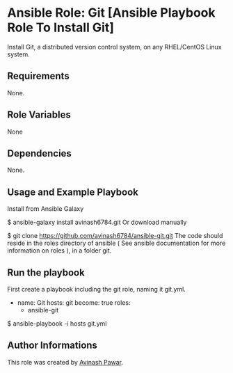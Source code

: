 # Ansible Role: Git [Ansible Playbook Role To Install Git]

Install Git, a distributed version control system, on any RHEL/CentOS Linux system.

## Requirements

None.

## Role Variables
None

## Dependencies

None.

## Usage and Example Playbook

Install from Ansible Galaxy

$ ansible-galaxy install avinash6784.git
Or download manually

$ git clone https://github.com/avinash6784/ansible-git.git 
The code should reside in the roles directory of ansible ( See ansible documentation for more information on roles ), in a folder git.

## Run the playbook

First create a playbook including the git role, naming it git.yml.
- name: Git
  hosts: git
  become: true
  roles:
    - ansible-git
    
$ ansible-playbook -i hosts git.yml


## Author Informations

This role was created by [Avinash Pawar](https://github.com/avinash6784/ansible-git).
